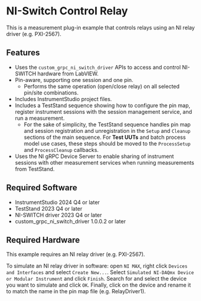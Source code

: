 # NI-Switch Control Relay

This is a measurement plug-in example that controls relays using an NI relay
driver (e.g. PXI-2567).

## Features

- Uses the `custom_grpc_ni_switch_driver` APIs to access and control NI-SWITCH
  hardware from LabVIEW.
- Pin-aware, supporting one session and one pin.
  - Performs the same operation (open/close relay) on all selected pin/site
    combinations.
- Includes InstrumentStudio project files.
- Includes a TestStand sequence showing how to configure the pin map, register
  instrument sessions with the session management service, and run a
  measurement.
  - For the sake of simplicity, the TestStand sequence handles pin map and
    session registration and unregistration in the `Setup` and `Cleanup`
    sections of the main sequence. For **Test UUTs** and batch process model use
    cases, these steps should be moved to the `ProcessSetup` and
    `ProcessCleanup` callbacks.
- Uses the NI gRPC Device Server to enable sharing of instrument sessions with
  other measurement services when running measurements from TestStand.

## Required Software

- InstrumentStudio 2024 Q4 or later
- TestStand 2023 Q4 or later
- NI-SWITCH driver 2023 Q4 or later
- custom_grpc_ni_switch_driver 1.0.0.2 or later

## Required Hardware

This example requires an NI relay driver (e.g. PXI-2567).

To simulate an NI relay driver in software: open `NI MAX`, right click `Devices
and Interfaces` and select `Create New...`. Select `Simulated NI-DAQmx Device or
Modular Instrument` and click `Finish`. Search for and select the device you
want to simulate and click `OK`. Finally, click on the device and rename it to
match the name in the pin map file (e.g. RelayDriver1).
